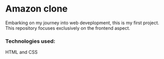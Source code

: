 # Amazon clone
Embarking on my journey into web deveplopment, this is my first project. This repository focuses exclusively on the frontend aspect.

### Technologies used:
HTML and CSS

